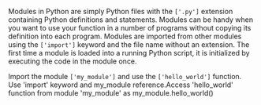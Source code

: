 Modules in Python are simply Python files with the `['.py']` extension containing Python definitions and statements. Modules can be handy when you want to use your function in a number of programs without copying its definition into each program. Modules are imported from other modules using the `['import']` keyword and the file name without an extension. The first time a module is loaded into a running Python script, it is initialized by executing the code in the module once.  
  
Import the module `['my_module']` and use the `['hello_world']` function.  
Use 'import' keyword and my\_module reference.Access 'hello\_world' function from module 'my\_module' as my\_module.hello\_world()